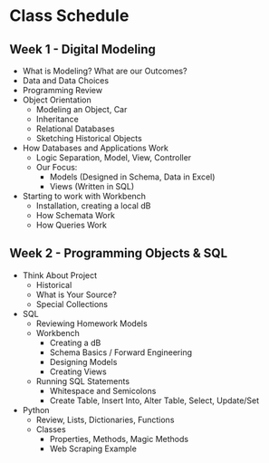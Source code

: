 # Class Schedule

## Week 1 - Digital Modeling
* What is Modeling? What are our Outcomes?
* Data and Data Choices
* Programming Review
* Object Orientation
    * Modeling an Object, Car
    * Inheritance
    * Relational Databases
    * Sketching Historical Objects
* How Databases and Applications Work
    * Logic Separation, Model, View, Controller
    * Our Focus:
        * Models (Designed in Schema, Data in Excel)
        * Views (Written in SQL)
* Starting to work with Workbench
    * Installation, creating a local dB
    * How Schemata Work
    * How Queries Work

## Week 2 - Programming Objects & SQL
* Think About Project
    * Historical
    * What is Your Source?
    * Special Collections
* SQL
    * Reviewing Homework Models
    * Workbench
        * Creating a dB
        * Schema Basics / Forward Engineering
        * Designing Models
        * Creating Views
    * Running SQL Statements
        * Whitespace and Semicolons
        * Create Table, Insert Into, Alter Table, Select, Update/Set
* Python
    * Review, Lists, Dictionaries, Functions
    * Classes
        * Properties, Methods, Magic Methods
        * Web Scraping Example
